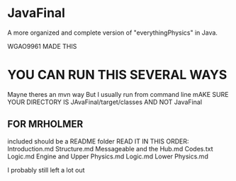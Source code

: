 # JavaFinal
A more organized and complete version of "everythingPhysics" in Java. 

WGAO9961 MADE THIS

# YOU CAN RUN THIS SEVERAL WAYS
Mayne theres an mvn way
But I usually run from command line
mAKE SURE YOUR DIRECTORY IS JAvaFinal/target/classes AND NOT JavaFinal


## FOR MRHOLMER 
included should be a README folder
READ IT IN THIS ORDER:
Introduction.md
Structure.md
Messageable and the Hub.md
Codes.txt
Logic.md
Engine and Upper Physics.md
Logic.md
Lower Physics.md

I probably still left a lot out